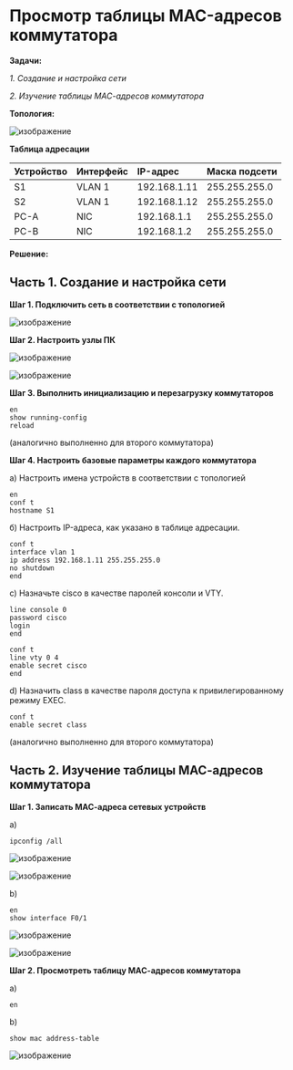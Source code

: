# Просмотр таблицы MAC-адресов коммутатора

**Задачи:**

  *1. Создание и настройка сети*
  
  *2. Изучение таблицы МАС-адресов коммутатора*
  
  **Топология:**
  
  ![изображение](https://user-images.githubusercontent.com/84719218/154082069-3b6f67ad-b404-472b-8a82-5f7d344bbff0.png)

  **Таблица адресации**
  
| Устройство    | Интерфейс          | IP-адрес        |Маска подсети      |
| :-------------|:------------------ | :-------------- |:------------------|
| S1            | VLAN 1             | 192.168.1.11    | 255.255.255.0     |
| S2            | VLAN 1             | 192.168.1.12    | 255.255.255.0     |
| PC-A          | NIC                | 192.168.1.1     | 255.255.255.0     |
| PC-B          | NIC                | 192.168.1.2     | 255.255.255.0     |

**Решение:**

**Часть 1. Создание и настройка сети**
--

**Шаг 1. Подключить сеть в соответствии с топологией**

![изображение](https://user-images.githubusercontent.com/84719218/154644969-923524ed-3ad4-4809-a906-6f97137470d8.png)

**Шаг 2. Настроить узлы ПК**

![изображение](https://user-images.githubusercontent.com/84719218/154645140-6fee2a87-f335-45d8-aaf0-7eb2409d2464.png)

![изображение](https://user-images.githubusercontent.com/84719218/154645168-3b876d0b-e047-4a99-a8ee-579be4e8e69a.png)

**Шаг 3. Выполнить инициализацию и перезагрузку коммутаторов**

```
en
show running-config
reload
```
(аналогично выполненно для второго коммутатора)

**Шаг 4. Настроить базовые параметры каждого коммутатора**

а) Настроить имена устройств в соответствии с топологией

```
en
conf t
hostname S1
```

б) Настроить IP-адреса, как указано в таблице адресации.

```
conf t
interface vlan 1
ip address 192.168.1.11 255.255.255.0
no shutdown
end
```

c)	Назначьте cisco в качестве паролей консоли и VTY.

```
line console 0
password cisco
login
end
```

```
conf t
line vty 0 4
enable secret cisco
end
```

d)	Назначить class в качестве пароля доступа к привилегированному режиму EXEC.

```
conf t
enable secret class
```
(аналогично выполненно для второго коммутатора)

**Часть 2. Изучение таблицы МАС-адресов коммутатора**
--

**Шаг 1. Записать МАС-адреса сетевых устройств**

а) 
```
ipconfig /all
```

![изображение](https://user-images.githubusercontent.com/84719218/154662654-88820467-517a-4c85-8d62-b5efe850f801.png)

![изображение](https://user-images.githubusercontent.com/84719218/154662761-c096cd79-1ea9-4da6-9da8-05f7e726a61f.png)

b)
```
en
show interface F0/1
```

![изображение](https://user-images.githubusercontent.com/84719218/154663560-e5a1cfba-45d6-4951-9a86-a3f90b9b2900.png)


![изображение](https://user-images.githubusercontent.com/84719218/154663444-801cbc49-9d8e-49bd-9b9c-1ae591c8ee5e.png)

**Шаг 2. Просмотреть таблицу МАС-адресов коммутатора**

a)
```
en
```

b)
```
show mac address-table
```

![изображение](https://user-images.githubusercontent.com/84719218/154666479-5c35934e-baba-40f4-ad24-4f0d89599522.png)




